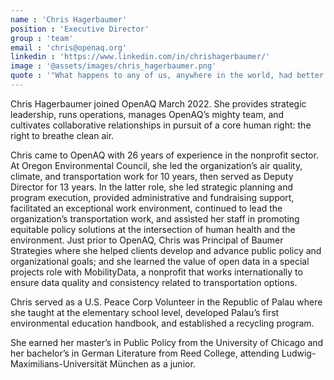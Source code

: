 ```yaml
---
name : 'Chris Hagerbaumer'
position : 'Executive Director'
group : 'team'
email : 'chris@openaq.org'
linkedin : 'https://www.linkedin.com/in/chrishagerbaumer/'
image : '@assets/images/chris_hagerbaumer.png'
quote : '"What happens to any of us, anywhere in the world, had better be the business of all of us." -Mamie Till'
---
```


Chris Hagerbaumer joined OpenAQ March 2022. She provides strategic leadership, runs operations, manages OpenAQ’s mighty team, and cultivates collaborative relationships in pursuit of a core human right: the right to breathe clean air. 

Chris came to OpenAQ with 26 years of experience in the nonprofit sector. At Oregon Environmental Council, she led the organization’s air quality, climate, and transportation work for 10 years, then served as Deputy Director for 13 years. In the latter role, she led strategic planning and program execution, provided administrative and fundraising support, facilitated an exceptional work environment, continued to lead the organization’s transportation work, and assisted her staff in promoting equitable policy solutions at the intersection of human health and the environment. Just prior to OpenAQ, Chris was Principal of Baumer Strategies where she helped clients develop and advance public policy and organizational goals; and she learned the value of open data in a special projects role with MobilityData, a nonprofit that works internationally to ensure data quality and consistency related to transportation options.

Chris served as a U.S. Peace Corp Volunteer in the Republic of Palau where she taught at the elementary school level, developed Palau’s first environmental education handbook, and established a recycling program.  

She earned her master’s in Public Policy from the University of Chicago and her bachelor’s in German Literature from Reed College, attending Ludwig-Maximilians-Universität München as a junior.
